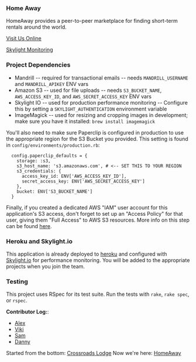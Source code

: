 ### Home Away

HomeAway provides a peer-to-peer marketplace for finding short-term
rentals around the world.

[Visit Us Online](https://home-away.herokuapp.com/)

[Skylight Monitoring](https://www.skylight.io/app/applications/sCCS6fz7N9o)

### Project Dependencies

* Mandrill -- required for transactional emails -- needs `MANDRILL_USERNAME` and `MANDRILL_APIKEY` ENV vars
* Amazon S3 -- used for file uploads -- needs `S3_BUCKET_NAME`, `AWS_ACCESS_KEY_ID`, and `AWS_SECRET_ACCESS_KEY` ENV vars
* Skylight IO -- used for production performance monitoring -- Configure this by setting a `SKYLIGHT_AUTHENTICATION` environment variable
* ImageMagick -- used for resizing and cropping images in development; make sure you have it installed: `brew install imagemagick`

You'll also need to make sure Paperclip is configured in production to use
the appropriate region for the S3 Bucket you provided. This setting is found
in `config/environments/production.rb`:

```
  config.paperclip_defaults = {
    storage: :s3,
    s3_host_name: 's3.amazonaws.com', # <-- SET THIS TO YOUR REGION
    s3_credentials: {
      access_key_id: ENV['AWS_ACCESS_KEY_ID'],
      secret_access_key: ENV['AWS_SECRET_ACCESS_KEY']
    },
    bucket: ENV['S3_BUCKET_NAME']
  }
```

Finally, if you created a dedicated AWS "IAM" user account for this application's
S3 access, don't forget to set up an "Access Policy" for that user, giving them
"Full Access" to AWS S3 resources. More info on this step can be found [here](http://rexstjohn.com/how-to-solve-access-denied-with-heroku-paperclip-s3-ror/).

### Heroku and Skylight.io

This application is already deployed to [heroku](https://home-away.herokuapp.com/) and configured with [Skylight.io](https://www.skylight.io/app/applications/sCCS6fz7N9o-/1432128600/6h/endpoints) for performance monitoring.
You will be added to the appropriate projects when you join the team.

### Testing

This project uses RSpec for its test suite. Run the tests with `rake`, `rake spec`, or `rspec`.

**Contributor Log:**:
* [Alex](https://github.com/dalexj)
* [Viki](https://github.com/VikiAnn)
* [Sam](https://github.com/skuhlmann)
* [Danny](https://github.com/dglunz)

Started from the bottom: [Crossroads Lodge](https://crossroads-lodge.herokuapp.com/)
Now we're here: [HomeAway](http://home-away.herokuapp.com/)